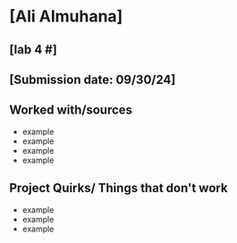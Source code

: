 # [Ali Almuhana]
## [lab 4 #]
## [Submission date: 09/30/24]
## Worked with/sources 
* example
* example
* example
* example
## Project Quirks/ Things that don't work
* example
* example
* example
